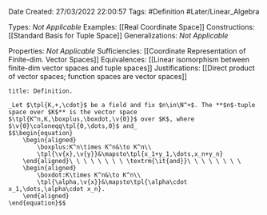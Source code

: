 <div class="topSpace"></div>

Date Created: 27/03/2022 22:00:57
Tags: #Definition #Later/Linear_Algebra

Types: _Not Applicable_
Examples: [[Real Coordinate Space]]
Constructions: [[Standard Basis for Tuple Space]]
Generalizations: _Not Applicable_

Properties: _Not Applicable_
Sufficiencies: [[Coordinate Representation of Finite-dim. Vector Spaces]]
Equivalences: [[Linear isomorphism between finite-dim vector spaces and tuple spaces]]
Justifications: [[Direct product of vector spaces; function spaces are vector spaces]]

``` ad-Definition
title: Definition.

_Let $\tpl{K,+,\cdot}$ be a field and fix $n\in\N^+$. The **$n$-tuple space over $K$** is the vector space $\tpl{K^n,K,\boxplus,\boxdot,\v{0}}$ over $K$, where $\v{0}\coloneqq\tpl{0,\dots,0}$ and_
$$\begin{equation}
    \begin{aligned}
        \boxplus:K^n\times K^n&\to K^n\\
        \tpl{\v{x},\v{y}}&\mapsto\tpl{x_1+y_1,\dots,x_n+y_n}
    \end{aligned}\ \ \ \ \ \ \ \ \textrm{\it{and}}\ \ \ \ \ \ \ \ 
    \begin{aligned}
        \boxdot:K\times K^n&\to K^n\\
        \tpl{\alpha,\v{x}}&\mapsto\tpl{\alpha\cdot x_1,\dots,\alpha\cdot x_n}.
    \end{aligned}
\end{equation}$$

```
